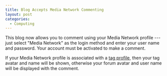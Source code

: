 ```yaml
---
title: Blog Accepts Media Network Commenting
layout: post
categories:
  - Computing
---
```

This blog now allows you to comment using your Media Network profile --- just select "Media Network" as the login method and enter your user name and password. Your account must be activated to make a comment.

If your Media Network profile is associated with a [tag profile](https://pictures.scholesmafia.co.uk/index.php?profile), then your tag avatar and name will be shown, otherwise your forum avatar and user name will be displayed with the comment.